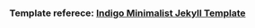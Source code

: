 ### Template referece: [Indigo Minimalist Jekyll Template](https://github.com/sergiokopplin/indigo)
